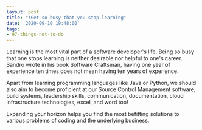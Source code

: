 ```yaml
---
layout: post
title: "!Get so busy that you stop learning"
date: '2020-09-10 19:48:00'
tags:
- 97-things-not-to-do
---
```


Learning is the most vital part of a software developer's life. Being so busy that one stops learning is neither desirable nor helpful to one's career. Sandro wrote in his book Software Craftsman, having one year of experience ten times does not mean having ten years of experience.

Apart from learning programming languages like Java or Python, we should also aim to become proficient at our Source Control Management software, build systems, leadership skills, communication, documentation, cloud infrastructure technologies, excel, and word too!

Expanding your horizon helps you find the most befitting solutions to various problems of coding and the underlying business.

